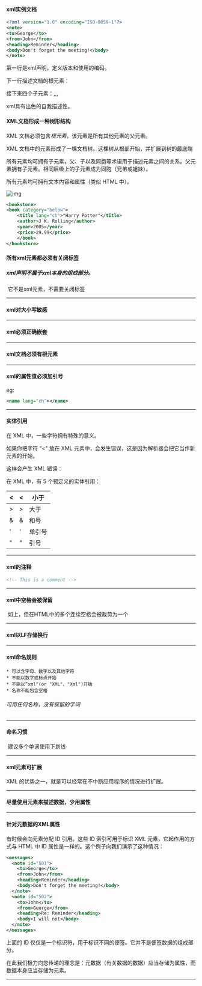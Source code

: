#### xml实例文档

```xml
<?xml version="1.0" encoding="ISO-8859-1"?>
<note>
<to>George</to>
<from>John</from>
<heading>Reminder</heading>
<body>Don't forget the meeting!</body>
</note>
```

第一行是xml声明，定义版本和使用的编码。

下一行描述文档的根元素：<note>

接下来四个子元素：<to>,<from>,<heading>,<body>



xml具有出色的自我描述性。



#### XML文档形成一种树形结构

XML 文档必须包含*根元素*。该元素是所有其他元素的父元素。

XML 文档中的元素形成了一棵文档树。这棵树从根部开始，并扩展到树的最底端

所有元素均可拥有子元素，父、子以及同胞等术语用于描述元素之间的关系。父元素拥有子元素。相同层级上的子元素成为同胞（兄弟或姐妹）。

所有元素均可拥有文本内容和属性（类似 HTML 中）。

![img](https://www.w3school.com.cn/i/ct_nodetree1.gif)

```xml
<bookstore>
<book category="below">
    <title lang="ch">"Harry Potter"</title>
    <author>J K. Rolling</author>
    <year>2005</year>
    <price>29.99</price>
    </book>
</bookstore>
```





#### 所有xml元素都必须有关闭标签

##### xml声明不属于xml本身的组成部分。

​	它不是xml元素，不需要关闭标签

----





#### xml对大小写敏感

----



#### xml必须正确嵌套

-----



#### xml文档必须有根元素

----



#### xml的属性值必须加引号

eg:

```xml
<name lang="ch"></name>
```

-----



#### 实体引用

在 XML 中，一些字符拥有特殊的意义。

如果你把字符 "<" 放在 XML 元素中，会发生错误，这是因为解析器会把它当作新元素的开始。

这样会产生 XML 错误：

在 XML 中，有 5 个预定义的实体引用：

| &lt;   | <    | 小于   |
| ------ | ---- | ------ |
| &gt;   | >    | 大于   |
| &amp;  | &    | 和号   |
| &apos; | '    | 单引号 |
| &quot; | "    | 引号   |

---

#### xml的注释

```xml
<!-- This is a comment -->
```

-----



#### xml中空格会被保留

​	如上，但在HTML中的多个连续空格会被裁剪为一个

---



#### xml以LF存储换行

---



#### xml命名规则

	* 可以含字母、数字以及其他字符
	* 不能以数字或标点开始
	* 不能以“xml"(or "XML"、"Xml")开始
	* 名称不能包含空格

###### 可用任何名称，没有保留的字词

----



#### 命名习惯

​	建议多个单词使用下划线

----

#### xml元素可扩展

XML 的优势之一，就是可以经常在不中断应用程序的情况进行扩展。	

---

#### 尽量使用元素来描述数据，少用属性

-----

#### 针对元数据的XML属性

有时候会向元素分配 ID 引用。这些 ID 索引可用于标识 XML 元素，它起作用的方式与 HTML 中 ID 属性是一样的。这个例子向我们演示了这种情况：

```xml
<messages>
  <note id="501">
    <to>George</to>
    <from>John</from>
    <heading>Reminder</heading>
    <body>Don't forget the meeting!</body>
  </note>
  <note id="502">
    <to>John</to>
    <from>George</from>
    <heading>Re: Reminder</heading>
    <body>I will not</body>
  </note> 
</messages>
```

上面的 ID 仅仅是一个标识符，用于标识不同的便签。它并不是便签数据的组成部分。

在此我们极力向您传递的理念是：元数据（有关数据的数据）应当存储为属性，而数据本身应当存储为元素。

---

#### 

